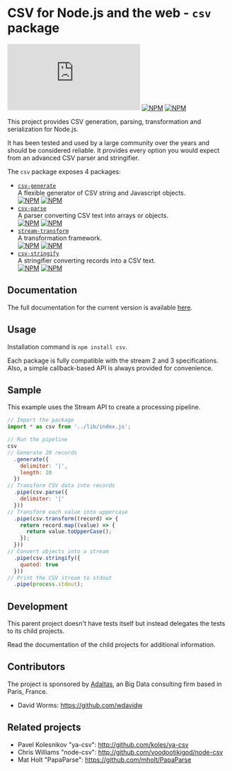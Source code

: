 
# CSV for Node.js and the web - `csv` package

[![Build Status](https://img.shields.io/github/workflow/status/adaltas/node-csv/Node.js)](https://github.com/adaltas/node-csv/actions)
[![NPM](https://img.shields.io/npm/dm/csv)](https://www.npmjs.com/package/csv) [![NPM](https://img.shields.io/npm/v/csv)](https://www.npmjs.com/package/csv)

This project provides CSV generation, parsing, transformation and serialization
for Node.js.

It has been tested and used by a large community over the years and should be
considered reliable. It provides every option you would expect from an advanced
CSV parser and stringifier.

The `csv` package exposes 4 packages:

*   [`csv-generate`](https://csv.js.org/generate/)   
    A flexible generator of CSV string and Javascript objects.   
    [![NPM](https://img.shields.io/npm/dm/csv-generate)](https://www.npmjs.com/package/csv-generate) 
    [![NPM](https://img.shields.io/npm/v/csv-generate)](https://www.npmjs.com/package/csv-generate)
*   [`csv-parse`](https://csv.js.org/parse/)   
    A parser converting CSV text into arrays or objects.   
    [![NPM](https://img.shields.io/npm/dm/csv-parse)](https://www.npmjs.com/package/csv-parse)
    [![NPM](https://img.shields.io/npm/v/csv-parse)](https://www.npmjs.com/package/csv-parse)
*   [`stream-transform`](https://csv.js.org/transform/)   
    A transformation framework.   
    [![NPM](https://img.shields.io/npm/dm/stream-transform)](https://www.npmjs.com/package/stream-transform) 
    [![NPM](https://img.shields.io/npm/v/stream-transform)](https://www.npmjs.com/package/stream-transform)
*   [`csv-stringify`](https://csv.js.org/stringify/)   
    A stringifier converting records into a CSV text.   
    [![NPM](https://img.shields.io/npm/dm/csv-stringify)](https://www.npmjs.com/package/csv-stringify)
    [![NPM](https://img.shields.io/npm/v/csv-stringify)](https://www.npmjs.com/package/csv-stringify)

## Documentation

The full documentation for the current version is available [here](https://csv.js.org).

## Usage

Installation command is `npm install csv`.

Each package is fully compatible with the stream 2 and 3 specifications.
Also, a simple callback-based API is always provided for convenience.

## Sample

This example uses the Stream API to create a processing pipeline.

```js
// Import the package
import * as csv from '../lib/index.js';

// Run the pipeline
csv
// Generate 20 records
  .generate({
    delimiter: '|',
    length: 20
  })
// Transform CSV data into records
  .pipe(csv.parse({
    delimiter: '|'
  }))
// Transform each value into uppercase
  .pipe(csv.transform((record) => {
    return record.map((value) => {
      return value.toUpperCase();
    });
  }))
// Convert objects into a stream
  .pipe(csv.stringify({
    quoted: true
  }))
// Print the CSV stream to stdout
  .pipe(process.stdout);
```

## Development

This parent project doesn't have tests itself but instead delegates the
tests to its child projects.

Read the documentation of the child projects for additional information.

## Contributors

The project is sponsored by [Adaltas](https://www.adaltas.com), an Big Data consulting firm based in Paris, France.

*   David Worms: <https://github.com/wdavidw>

## Related projects

*   Pavel Kolesnikov "ya-csv": <http://github.com/koles/ya-csv>
*   Chris Williams "node-csv": <http://github.com/voodootikigod/node-csv>
*   Mat Holt "PapaParse": <https://github.com/mholt/PapaParse>

[travis]: https://travis-ci.org/
[travis-csv-generate]: http://travis-ci.org/adaltas/node-csv-generate
[travis-csv-parse]: http://travis-ci.org/adaltas/node-csv-parse
[travis-stream-transform]: http://travis-ci.org/adaltas/node-stream-transform
[travis-csv-stringify]: http://travis-ci.org/adaltas/node-csv-stringify
